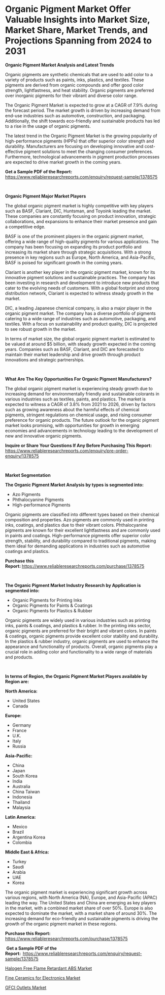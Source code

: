 <p><h1>Organic Pigment Market Offer Valuable Insights into Market Size, Market Share, Market Trends, and Projections Spanning from 2024 to 2031</h1></p><p><strong>Organic Pigment Market Analysis and Latest Trends</strong></p>
<p><p>Organic pigments are synthetic chemicals that are used to add color to a variety of products such as paints, inks, plastics, and textiles. These pigments are derived from organic compounds and offer good color strength, lightfastness, and heat stability. Organic pigments are preferred over inorganic pigments for their vibrant and diverse color range.</p><p>The Organic Pigment Market is expected to grow at a CAGR of 7.9% during the forecast period. The market growth is driven by increasing demand from end-use industries such as automotive, construction, and packaging. Additionally, the shift towards eco-friendly and sustainable products has led to a rise in the usage of organic pigments.</p><p>The latest trend in the Organic Pigment Market is the growing popularity of high-performance pigments (HPPs) that offer superior color strength and durability. Manufacturers are focusing on developing innovative and cost-effective pigment solutions to meet the changing consumer preferences. Furthermore, technological advancements in pigment production processes are expected to drive market growth in the coming years.</p></p>
<p><strong>Get a Sample PDF of the Report:&nbsp;</strong> <a href="https://www.reliableresearchreports.com/enquiry/request-sample/1378575">https://www.reliableresearchreports.com/enquiry/request-sample/1378575</a></p>
<p>&nbsp;</p>
<p><strong>Organic Pigment Major Market Players</strong></p>
<p><p>The global organic pigment market is highly competitive with key players such as BASF, Clariant, DIC, Huntsman, and Toyoink leading the market. These companies are constantly focusing on product innovation, strategic collaborations, and expansions to enhance their market presence and gain a competitive edge.</p><p>BASF is one of the prominent players in the organic pigment market, offering a wide range of high-quality pigments for various applications. The company has been focusing on expanding its product portfolio and increasing its market share through strategic acquisitions. With a strong presence in key regions such as Europe, North America, and Asia-Pacific, BASF is poised for significant growth in the coming years.</p><p>Clariant is another key player in the organic pigment market, known for its innovative pigment solutions and sustainable practices. The company has been investing in research and development to introduce new products that cater to the evolving needs of customers. With a global footprint and strong distribution network, Clariant is expected to witness steady growth in the market.</p><p>DIC, a leading Japanese chemical company, is also a major player in the organic pigment market. The company has a diverse portfolio of pigments catering to a wide range of industries such as automotive, packaging, and textiles. With a focus on sustainability and product quality, DIC is projected to see robust growth in the market.</p><p>In terms of market size, the global organic pigment market is estimated to be valued at around $5 billion, with steady growth expected in the coming years. Companies such as BASF, Clariant, and DIC are forecasted to maintain their market leadership and drive growth through product innovations and strategic partnerships.</p></p>
<p>&nbsp;</p>
<p><strong>What Are The Key Opportunities For Organic Pigment Manufacturers?</strong></p>
<p><p>The global organic pigment market is experiencing steady growth due to increasing demand for environmentally friendly and sustainable colorants in various industries such as textiles, paints, and plastics. The market is expected to witness a CAGR of 3.8% from 2021 to 2026, driven by factors such as growing awareness about the harmful effects of chemical pigments, stringent regulations on chemical usage, and rising consumer preference for organic products. The future outlook for the organic pigment market looks promising, with opportunities for growth in emerging economies and advancements in technology leading to the development of new and innovative organic pigments.</p></p>
<p><strong>Inquire or Share Your Questions If Any Before Purchasing This Report:</strong> <a href="https://www.reliableresearchreports.com/enquiry/pre-order-enquiry/1378575">https://www.reliableresearchreports.com/enquiry/pre-order-enquiry/1378575</a></p>
<p>&nbsp;</p>
<p><strong>Market Segmentation</strong></p>
<p><strong>The Organic Pigment Market Analysis by types is segmented into:</strong></p>
<p><ul><li>Azo Pigments</li><li>Phthalocyanine Pigments</li><li>High-performance Pigments</li></ul></p>
<p><p>Organic pigments are classified into different types based on their chemical composition and properties. Azo pigments are commonly used in printing inks, coatings, and plastics due to their vibrant colors. Phthalocyanine pigments are known for their excellent lightfastness and are commonly used in paints and coatings. High-performance pigments offer superior color strength, stability, and durability compared to traditional pigments, making them ideal for demanding applications in industries such as automotive coatings and plastics.</p></p>
<p><strong>Purchase this Report:&nbsp;</strong><a href="https://www.reliableresearchreports.com/purchase/1378575">https://www.reliableresearchreports.com/purchase/1378575</a></p>
<p>&nbsp;</p>
<p><strong>The Organic Pigment Market Industry Research by Application is segmented into:</strong></p>
<p><ul><li>Organic Pigments for Printing Inks</li><li>Organic Pigments for Paints & Coatings</li><li>Organic Pigments for Plastics & Rubber</li></ul></p>
<p><p>Organic pigments are widely used in various industries such as printing inks, paints & coatings, and plastics & rubber. In the printing inks sector, organic pigments are preferred for their bright and vibrant colors. In paints & coatings, organic pigments provide excellent color stability and durability. In the plastics & rubber industry, organic pigments are used to enhance the appearance and functionality of products. Overall, organic pigments play a crucial role in adding color and functionality to a wide range of materials and products.</p></p>
<p>&nbsp;</p>
<p><strong>In terms of Region, the Organic Pigment Market Players available by Region are:</strong></p>
<p>
    <p> <strong> North America: </strong>
        <ul>
            <li>United States</li>
            <li>Canada</li>
        </ul>
        </p> 
    <p> <strong> Europe: </strong>
        <ul>
            <li>Germany</li>
            <li>France</li>
            <li>U.K.</li>
            <li>Italy</li>
            <li>Russia</li>
        </ul>
        </p> 
    <p> <strong> Asia-Pacific: </strong>
        <ul>
            <li>China</li>
            <li>Japan</li>
            <li>South Korea</li>
            <li>India</li>
            <li>Australia</li>
            <li>China Taiwan</li>
            <li>Indonesia</li>
            <li>Thailand</li>
            <li>Malaysia</li>
        </ul>
        </p> 
    <p> <strong> Latin America: </strong>
        <ul>
            <li>Mexico</li>
            <li>Brazil</li>
            <li>Argentina Korea</li>
            <li>Colombia</li>
        </ul>
        </p> 
    <p> <strong> Middle East & Africa: </strong>
        <ul>
            <li>Turkey</li>
            <li>Saudi</li>
            <li>Arabia</li>
            <li>UAE</li>
            <li>Korea</li>
        </ul>
    </p>
    </p>
<p><p>The organic pigment market is experiencing significant growth across various regions, with North America (NA), Europe, and Asia-Pacific (APAC) leading the way. The United States and China are emerging as key players in the market, with a combined market share of over 50%. Europe is also expected to dominate the market, with a market share of around 30%. The increasing demand for eco-friendly and sustainable pigments is driving the growth of the organic pigment market in these regions.</p></p>
<p><strong>Purchase this Report: </strong><a href="https://www.reliableresearchreports.com/purchase/1378575">https://www.reliableresearchreports.com/purchase/1378575</a></p>
<p>&nbsp;<strong>Get a Sample PDF of the Report:&nbsp;&nbsp;</strong><a href="https://www.reliableresearchreports.com/enquiry/request-sample/1378575">https://www.reliableresearchreports.com/enquiry/request-sample/1378575</a></p>
<p><strong></strong></p>
<p><p><a href="https://view.publitas.com/reportprime-1/halogen-free-flame-retardant-abs-market-analysis-and-market-size-global-industry-overview-market-segmentation-and-forecast-2023-to-2030/">Halogen Free Flame Retardant ABS Market</a></p><p><a href="https://view.publitas.com/reportprime-1/fine-ceramics-for-electronics-market-size-market-trends-and-growth-outlook-forecasted-for-period-from-2023-to-2030/">Fine Ceramics for Electronics Market</a></p><p><a href="https://view.publitas.com/reportprime-1/gfci-outlets-market-centers-on-aspects-such-as-market-growth-market-share-market-opportunity-and-projected-forecasts-spanning-from-2023-to-2030/">GFCI Outlets Market</a></p></p>